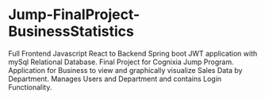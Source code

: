 # Jump-FinalProject-BusinessStatistics

Full Frontend Javascript React to Backend Spring boot JWT application with mySql Relational Database. 
Final Project for Cognixia Jump Program. 
Application for Business to view and graphically visualize Sales Data by Department.
Manages Users and Department and contains Login Functionality.
